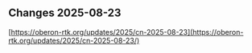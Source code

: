## Changes 2025-08-23

[https://oberon-rtk.org/updates/2025/cn-2025-08-23](https://oberon-rtk.org/updates/2025/cn-2025-08-23/)
